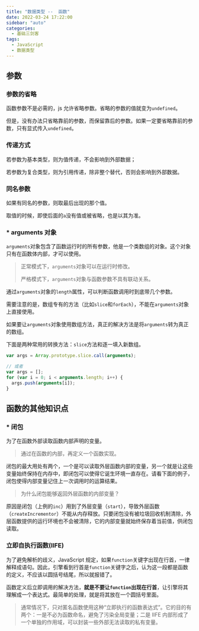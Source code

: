 ```yaml
---
title: "数据类型 --  函数"
date: 2022-03-24 17:22:00
sidebar: "auto"
categories:
  - 基础三剑客
tags:
  - JavaScript
  - 数据类型
---
```


## 参数

### 参数的省略

函数参数不是必需的，js 允许省略参数。省略的参数的值就变为`undefined`。

但是，没有办法只省略靠前的参数，而保留靠后的参数。如果一定要省略靠前的参数，只有显式传入`undefined`。

### 传递方式

若参数为基本类型，则为值传递，不会影响到外部数据；

若参数为复合类型，则为引用传递，除非整个替代，否则会影响到外部数据。

### 同名参数

如果有同名的参数，则取最后出现的那个值。

取值的时候，即使后面的`a`没有值或被省略，也是以其为准。

### \* arguments 对象

`arguments`对象包含了函数运行时的所有参数，他是一个类数组的对象。这个对象只有在函数体内部，才可以使用。

> 正常模式下，`arguments`对象可以在运行时修改。
>
> 严格模式下，`arguments`对象与函数参数不具有联动关系。

通过`arguments`对象的`length`属性，可以判断函数调用时到底带几个参数。

需要注意的是，数组专有的方法（比如`slice`和`forEach`），不能在`arguments`对象上直接使用。

如果要让`arguments`对象使用数组方法，真正的解决方法是将`arguments`转为真正的数组。

下面是两种常用的转换方法：`slice`方法和逐一填入新数组。

```js
var args = Array.prototype.slice.call(arguments);

// 或者
var args = [];
for (var i = 0; i < arguments.length; i++) {
  args.push(arguments[i]);
}
```

## 函数的其他知识点

### \* 闭包

为了在函数外部读取函数内部声明的变量。

> 通过在函数的内部，再定义一个函数实现。

闭包的最大用处有两个，一个是可以读取外层函数内部的变量，另一个就是让这些变量始终保持在内存中，即闭包可以使得它诞生环境一直存在。请看下面的例子，闭包使得内部变量记住上一次调用时的运算结果。

> 为什么闭包能够返回外层函数的内部变量？

原因是闭包（上例的`inc`）用到了外层变量（`start`），导致外层函数（`createIncrementor`）不能从内存释放。只要闭包没有被垃圾回收机制清除，外层函数提供的运行环境也不会被清除，它的内部变量就始终保存着当前值，供闭包读取。

### 立即自执行函数(IIFE)

为了避免解析的歧义，JavaScript 规定，如果`function`关键字出现在行首，一律解释成语句。因此，引擎看到行首是`function`关键字之后，认为这一段都是函数的定义，不应该以圆括号结尾，所以就报错了。

函数定义后立即调用的解决方法，**就是不要让`function`出现在行首**，让引擎将其理解成一个表达式。最简单的处理，就是将其放在一个圆括号里面。

> 通常情况下，只对匿名函数使用这种“立即执行的函数表达式”。它的目的有两个：一是不必为函数命名，避免了污染全局变量；二是 IIFE 内部形成了一个单独的作用域，可以封装一些外部无法读取的私有变量。
